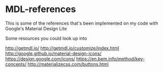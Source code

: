 # MDL-references

This is some of the references that's been implemented on my code with Google's Material Design Lite

Some resources you could look up into

http://getmdl.io/
http://getmdl.io/customize/index.html
http://google.github.io/material-design-icons/
https://design.google.com/icons/
https://en.bem.info/method/key-concepts/
http://materializecss.com/buttons.html


